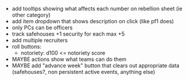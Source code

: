 - add tooltips showing what affects each number on rebellion sheet (ie other category)
- add item dropdown that shows description on click (like pf1 does)
- only PCs can be officers
- track safehouses +1 security for each max +5
- add multiple recruiters
- roll buttons:
  - notoriety: d100 <= notoriety score
- MAYBE actions show what teams can do them
- MAYBE add "advance week" button that clears out appropriate data (safehouses?, non persistent active events, anything else)
